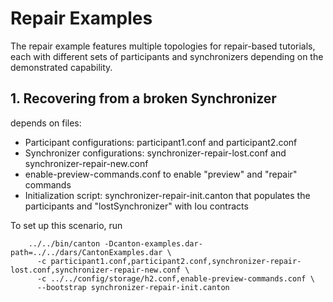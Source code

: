 # Repair Examples

The repair example features multiple topologies for repair-based tutorials, each with different sets of participants
and synchronizers depending on the demonstrated capability.

## 1. Recovering from a broken Synchronizer

depends on files:
- Participant configurations: participant1.conf and participant2.conf
- Synchronizer configurations: synchronizer-repair-lost.conf and synchronizer-repair-new.conf
- enable-preview-commands.conf to enable "preview" and "repair" commands
- Initialization script: synchronizer-repair-init.canton that populates the participants and "lostSynchronizer" with Iou contracts

To set up this scenario, run

```
    ../../bin/canton -Dcanton-examples.dar-path=../../dars/CantonExamples.dar \
      -c participant1.conf,participant2.conf,synchronizer-repair-lost.conf,synchronizer-repair-new.conf \
      -c ../../config/storage/h2.conf,enable-preview-commands.conf \
      --bootstrap synchronizer-repair-init.canton
```
